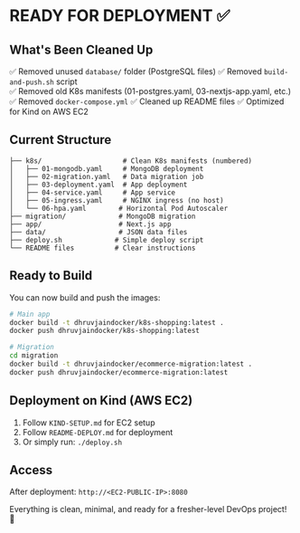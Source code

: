 # READY FOR DEPLOYMENT ✅

## What's Been Cleaned Up
✅ Removed unused `database/` folder (PostgreSQL files)
✅ Removed `build-and-push.sh` script  
✅ Removed old K8s manifests (01-postgres.yaml, 03-nextjs-app.yaml, etc.)
✅ Removed `docker-compose.yml`
✅ Cleaned up README files
✅ Optimized for Kind on AWS EC2

## Current Structure
```
├── k8s/                    # Clean K8s manifests (numbered)
│   ├── 01-mongodb.yaml     # MongoDB deployment
│   ├── 02-migration.yaml   # Data migration job
│   ├── 03-deployment.yaml  # App deployment
│   ├── 04-service.yaml     # App service
│   ├── 05-ingress.yaml     # NGINX ingress (no host)
│   └── 06-hpa.yaml        # Horizontal Pod Autoscaler
├── migration/             # MongoDB migration
├── app/                   # Next.js app
├── data/                  # JSON data files
├── deploy.sh             # Simple deploy script
└── README files          # Clear instructions
```

## Ready to Build
You can now build and push the images:

```bash
# Main app
docker build -t dhruvjaindocker/k8s-shopping:latest .
docker push dhruvjaindocker/k8s-shopping:latest

# Migration
cd migration
docker build -t dhruvjaindocker/ecommerce-migration:latest .
docker push dhruvjaindocker/ecommerce-migration:latest
```

## Deployment on Kind (AWS EC2)
1. Follow `KIND-SETUP.md` for EC2 setup
2. Follow `README-DEPLOY.md` for deployment
3. Or simply run: `./deploy.sh`

## Access
After deployment: `http://<EC2-PUBLIC-IP>:8080`

Everything is clean, minimal, and ready for a fresher-level DevOps project! 🚀
